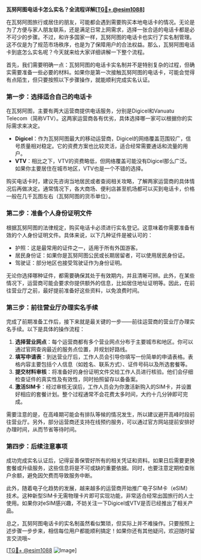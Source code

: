 **瓦努阿图电话卡怎么实名？全流程详解[[TG💪+ @esim1088](https://t.me/s/esim1088)]**

在瓦努阿图旅行或居住的朋友，可能都会遇到需要购买本地电话卡的情况。无论是为了方便与家人朋友联系，还是满足日常上网需求，选择一张合适的电话卡都是必不可少的步骤。不过，和许多国家一样，瓦努阿图的电话卡也实行了实名制管理。这不仅是为了规范市场秩序，也是为了保障用户的合法权益。那么，瓦努阿图电话卡到底怎么实名呢？今天就来给大家详细讲解一下整个流程。

首先，我们需要明确一点：瓦努阿图的电话卡实名制并不是特别复杂的过程，但确实需要准备一些必要的材料。如果你是第一次接触瓦努阿图的电话卡，可能会觉得有点陌生，但只要按照以下步骤操作，就能顺利完成实名认证。

### 第一步：选择适合自己的电话卡

在瓦努阿图，主要有两大运营商提供电话服务，分别是Digicel和Vanuatu Telecom（简称VTV）。这两家运营商各有优劣，具体选择哪一家可以根据你的实际需求来决定。

- **Digicel**：作为瓦努阿图最大的移动运营商，Digicel的网络覆盖范围较广，信号质量相对稳定。它的资费方案也比较灵活，适合经常需要通话和流量的用户。
- **VTV**：相比之下，VTV的资费略低，但网络覆盖可能没有Digicel那么广泛。如果你主要居住在城市地区，VTV也是一个不错的选择。

购买电话卡时，建议先咨询当地居民或者查阅相关攻略，了解两家运营商的具体情况后再做决定。通常情况下，各大商场、便利店甚至机场都可以买到电话卡，价格一般在几千瓦图左右（瓦努阿图的货币单位）。

### 第二步：准备个人身份证明文件

根据瓦努阿图的法律规定，购买电话卡必须进行实名登记。这意味着你需要准备有效的个人身份证明文件。具体来说，以下几种证件是被认可的：

- 护照：这是最常用的证件之一，适用于所有外国游客。
- 居民身份证：如果你是瓦努阿图公民或长期居留者，可以使用居民身份证。
- 驾驶证：部分地区也接受驾驶证作为身份证明。

无论你选择哪种证件，都需要确保其处于有效期内，并且清晰可辨。此外，在某些情况下，运营商可能会要求你提供额外的信息，比如居住地址证明等。因此，在前往营业厅之前，最好提前准备好这些资料，以免浪费时间。

### 第三步：前往营业厅办理实名手续

完成了前期准备工作后，接下来就是最关键的一步——前往运营商的营业厅办理实名手续。以下是具体的操作流程：

1. **选择营业网点**：每个运营商都有多个营业网点分布于主要城市和地区。你可以通过官网查询最近的服务点位置，并规划好路线。
2. **填写申请表**：到达营业厅后，工作人员会引导你填写一份简单的申请表格。表格内容主要包括个人信息（如姓名、联系方式）、证件号码以及所选套餐等。
3. **提交材料审核**：将准备好的身份证明文件交给工作人员进行核验。他们会仔细检查证件的真实性及有效性，同时拍照留存以备备案。
4. **激活SIM卡**：经过审核无误后，工作人员会为你激活新购入的SIM卡，并设置好相应的套餐计划。整个过程通常不会花费太多时间，大约十几分钟即可完成。

需要注意的是，在高峰期可能会有排队等候的情况发生，所以建议避开高峰时段前往营业厅。另外，部分运营商还支持在线预约服务，可以通过官方网站提前安排好办理时间，从而节省等待时间。

### 第四步：后续注意事项

成功完成实名认证后，记得妥善保管好所有的相关凭证和资料。如果日后需要更换套餐或升级服务，这些信息将是不可或缺的重要依据。同时，也要注意定期检查账户余额，避免因欠费而导致服务中断。

此外，随着电子化趋势的发展，越来越多的运营商开始推广电子SIM卡（eSIM）技术。这种新型SIM卡无需物理卡片即可实现功能，非常适合经常出国旅行的人士使用。如果你对eSIM感兴趣，不妨关注一下Digicel或VTV是否已经推出了相关产品。

总之，瓦努阿图电话卡的实名制虽然看似繁琐，但实际上并不难操作。只要按照上述步骤一步步来，相信每位用户都能顺利搞定！如果你还有其他疑问，欢迎随时留言交流哦~

[[TG💪+ @esim1088](https://t.me/s/esim1088) ![Image](https://i.postimg.cc/4NQfJmqS/Snipaste-2025-05-13-00-14-12.png)]